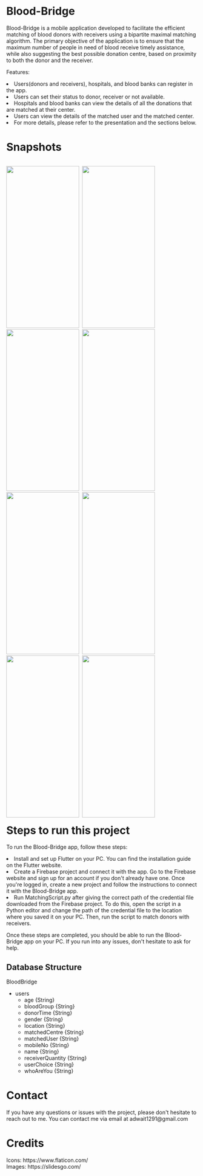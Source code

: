 <h1> Blood-Bridge</h1>
<p>Blood-Bridge is a mobile application developed to facilitate the efficient matching of blood donors with receivers using a bipartite maximal matching algorithm. The primary objective of the application is to ensure that the maximum number of people in need of blood receive timely assistance, while also suggesting the best possible donation centre, based on proximity to both the donor and the receiver.</p>

Features:
<li>Users(donors and receivers), hospitals, and blood banks can register in the app.</li>
<li>Users can set their status to donor, receiver or not available.</li>
<li>Hospitals and blood banks can view the details of all the donations that are matched at their center.</li>
<li>Users can view the details of the matched user and the matched center.</li>
<li>For more details, please refer to the presentation and the sections below.</li>


<h1> Snapshots</h1>
<p style = "float:left">
<img src="https://user-images.githubusercontent.com/76807214/204096499-5c7acb4f-94cd-4bf6-8ce6-a49a7c65602c.jpeg" width="192" height="426.66">&nbsp;
<img src="https://user-images.githubusercontent.com/76807214/204096551-55e3f3e5-7620-43af-a40e-a246425c7ca6.jpeg" width="192" height="426.66">&nbsp;
<img src="https://user-images.githubusercontent.com/76807214/204096629-ef2d2312-df26-4b4c-81d1-6b44d849bc36.jpeg" width="192" height="426.66">&nbsp;
<img src="https://user-images.githubusercontent.com/76807214/204096643-4bb35f6b-e391-44b9-ab91-09327dd087cd.jpeg" width="192" height="426.66">&nbsp;
<img src="https://user-images.githubusercontent.com/76807214/204096646-7b6bccb0-05b5-4a9c-a0f3-4fe1999bb05c.jpeg" width="192" height="426.66">&nbsp;
<img src="https://user-images.githubusercontent.com/76807214/204096666-627a266a-12c5-41dd-938b-4b23a1cdc72d.jpeg" width="192" height="426.66">&nbsp;
<img src="https://user-images.githubusercontent.com/76807214/204096661-2dddbda4-12a8-4c1e-a36e-13380828067c.jpeg" width="192" height="426.66">&nbsp;
<img src="https://user-images.githubusercontent.com/76807214/204096655-9fd7c96c-e6cf-4e9b-8987-640f0990eabc.jpeg" width="192" height="426.66">&nbsp;
</p>

<h1>Steps to run this project</h1>
<p>
  To run the Blood-Bridge app, follow these steps:

<li>Install and set up Flutter on your PC. You can find the installation guide on the Flutter website.

<li>Create a Firebase project and connect it with the app. Go to the Firebase website and sign up for an account if you don't already have one. Once you're logged in, create a new project and follow the instructions to connect it with the Blood-Bridge app.

<li>Run MatchingScript.py after giving the correct path of the credential file downloaded from the Firebase project. To do this, open the script in a Python editor and change the path of the credential file to the location where you saved it on your PC. Then, run the script to match donors with receivers.

Once these steps are completed, you should be able to run the Blood-Bridge app on your PC. If you run into any issues, don't hesitate to ask for help.


## Database Structure

BloodBridge
  - users
    - age {String}
    - bloodGroup {String}
    - donorTime {String}
    - gender {String}
    - location {String}
    - matchedCentre {String}
    - matchedUser {String}
    - mobileNo {String}
    - name {String}
    - receiverQuantity {String}
    - userChoice {String}
    - whoAreYou {String}



<h1>Contact</h1>
<p>If you have any questions or issues with the project, please don't hesitate to reach out to me. You can contact me via email at adwait1291@gmail.com

<h1> Credits</h1>
<p>Icons: https://www.flaticon.com/<br>
Images: https://slidesgo.com/</p>
<br>
<br>

